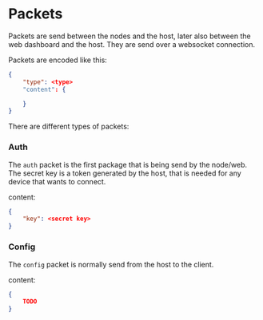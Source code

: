 # Packets

Packets are send between the nodes and the host, later also between the web dashboard and the host.
They are send over a websocket connection.

Packets are encoded like this:
```json
{
    "type": <type>
    "content": {

    }
} 
```

There are different types of packets: 

### Auth

The `auth` packet is the first package that is being send by the node/web.
The secret key is a token generated by the host, that is needed for any device that wants to connect.

content:
```json
{
    "key": <secret key>
}
```

### Config

The `config` packet is normally send from the host to the client.

content:
```json
{
    TODO
}
```


